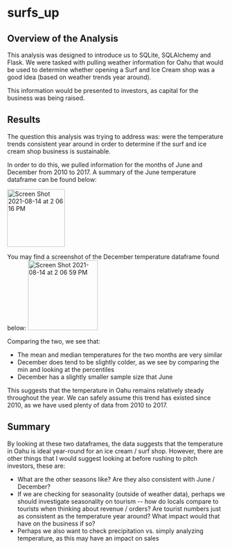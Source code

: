 # surfs_up

## Overview of the Analysis
This analysis was designed to introduce us to SQLite, SQLAlchemy and Flask. We were tasked with pulling weather information for Oahu that would be used to determine whether opening a Surf and Ice Cream shop was a good idea (based on weather trends year around).

This information would be presented to investors, as capital for the business was being raised.

## Results
The question this analysis was trying to address was: were the temperature trends consistent year around in order to determine if the surf and ice cream shop business is sustainable.

In order to do this, we pulled information for the months of June and December from 2010 to 2017. A summary of the June temperature dataframe can be found below:

<img width="133" alt="Screen Shot 2021-08-14 at 2 06 16 PM" src="https://user-images.githubusercontent.com/46773181/129459987-2604d030-9bc0-4de0-bc71-dd0a8261bcde.png">

You may find a screenshot of the December temperature dataframe found below:
<img width="161" alt="Screen Shot 2021-08-14 at 2 06 59 PM" src="https://user-images.githubusercontent.com/46773181/129459999-159b9297-0ee3-4596-8a13-b63b44d7e675.png">

Comparing the two, we see that:
- The mean and median temperatures for the two months are very similar
- December does tend to be slightly colder, as we see by comparing the min and looking at the percentiles
- December has a slightly smaller sample size that June

This suggests that the temperature in Oahu remains relatively steady throughout the year. We can safely assume this trend has existed since 2010, as we have used plenty of data from 2010 to 2017. 

## Summary
By looking at these two dataframes, the data suggests that the temperature in Oahu is ideal year-round for an ice cream / surf shop. However, there are other things that I would suggest looking at before rushing to pitch investors, these are:
- What are the other seasons like? Are they also consistent with June / December?
- If we are checking for seasonality (outside of weather data), perhaps we should investigate seasonality on tourism -- how do locals compare to tourists when thinking about revenue / orders? Are tourist numbers just as consistent as the temperature year around? What impact would that have on the business if so?
- Perhaps we also want to check precipitation vs. simply analyzing temperature, as this may have an impact on sales
